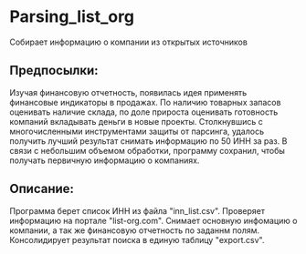 # Parsing_list_org
Собирает информацию о компании из открытых источников

Предпосылки:
-------------
Изучая финансовую отчетность, появилась идея применять финансовые индикаторы в продажах. По наличию товарных запасов оценивать наличие склада, по доле прироста оценивать готовность компаний вкладывать деньги в новые проекты.
Столкнувшись с многочисленными инструментами защиты от парсинга, удалось получить лучший результат снимать информацию по 50 ИНН за раз. В связи с небольшим объемом обработки, программу сохранил, чтобы получать первичную информацию о компаниях.

Описание:
-------------
Программа берет список ИНН из файла "inn_list.csv". Проверяет информацию на портале "list-org.com". Снимает основную инфомацию о компании, а так же финансовую отчетность по заданнм полям. Консолидирует результат поиска в единую таблицу "export.csv".
